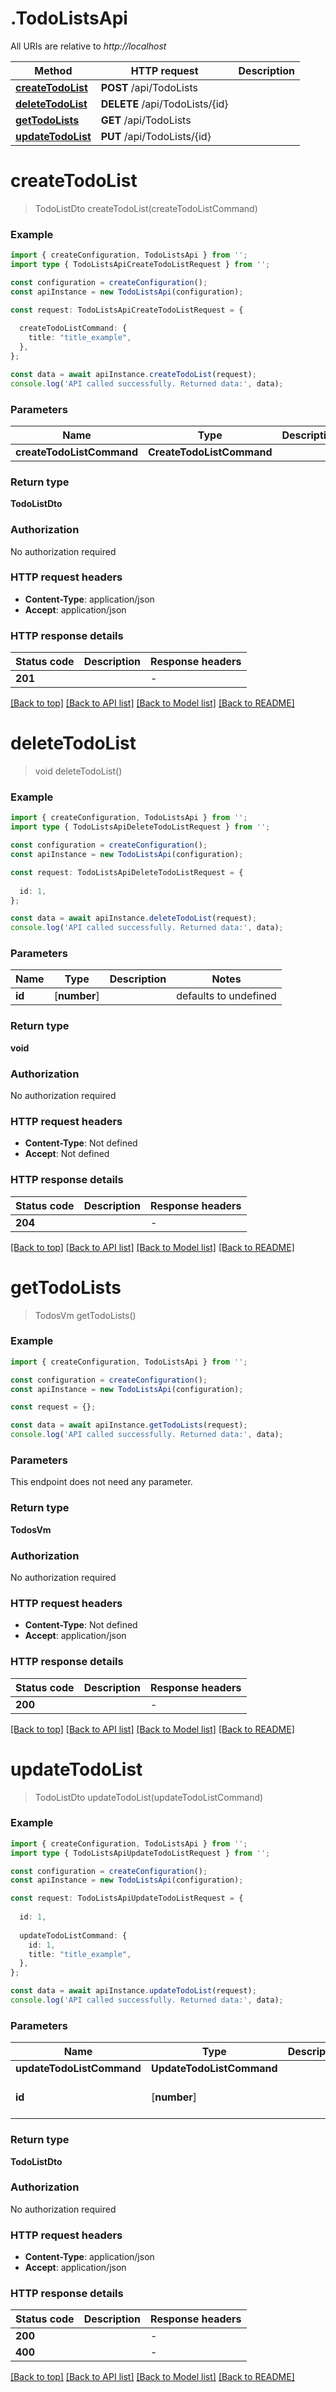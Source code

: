 # .TodoListsApi

All URIs are relative to *http://localhost*

Method | HTTP request | Description
------------- | ------------- | -------------
[**createTodoList**](TodoListsApi.md#createTodoList) | **POST** /api/TodoLists | 
[**deleteTodoList**](TodoListsApi.md#deleteTodoList) | **DELETE** /api/TodoLists/{id} | 
[**getTodoLists**](TodoListsApi.md#getTodoLists) | **GET** /api/TodoLists | 
[**updateTodoList**](TodoListsApi.md#updateTodoList) | **PUT** /api/TodoLists/{id} | 


# **createTodoList**
> TodoListDto createTodoList(createTodoListCommand)


### Example


```typescript
import { createConfiguration, TodoListsApi } from '';
import type { TodoListsApiCreateTodoListRequest } from '';

const configuration = createConfiguration();
const apiInstance = new TodoListsApi(configuration);

const request: TodoListsApiCreateTodoListRequest = {
  
  createTodoListCommand: {
    title: "title_example",
  },
};

const data = await apiInstance.createTodoList(request);
console.log('API called successfully. Returned data:', data);
```


### Parameters

Name | Type | Description  | Notes
------------- | ------------- | ------------- | -------------
 **createTodoListCommand** | **CreateTodoListCommand**|  |


### Return type

**TodoListDto**

### Authorization

No authorization required

### HTTP request headers

 - **Content-Type**: application/json
 - **Accept**: application/json


### HTTP response details
| Status code | Description | Response headers |
|-------------|-------------|------------------|
**201** |  |  -  |

[[Back to top]](#) [[Back to API list]](README.md#documentation-for-api-endpoints) [[Back to Model list]](README.md#documentation-for-models) [[Back to README]](README.md)

# **deleteTodoList**
> void deleteTodoList()


### Example


```typescript
import { createConfiguration, TodoListsApi } from '';
import type { TodoListsApiDeleteTodoListRequest } from '';

const configuration = createConfiguration();
const apiInstance = new TodoListsApi(configuration);

const request: TodoListsApiDeleteTodoListRequest = {
  
  id: 1,
};

const data = await apiInstance.deleteTodoList(request);
console.log('API called successfully. Returned data:', data);
```


### Parameters

Name | Type | Description  | Notes
------------- | ------------- | ------------- | -------------
 **id** | [**number**] |  | defaults to undefined


### Return type

**void**

### Authorization

No authorization required

### HTTP request headers

 - **Content-Type**: Not defined
 - **Accept**: Not defined


### HTTP response details
| Status code | Description | Response headers |
|-------------|-------------|------------------|
**204** |  |  -  |

[[Back to top]](#) [[Back to API list]](README.md#documentation-for-api-endpoints) [[Back to Model list]](README.md#documentation-for-models) [[Back to README]](README.md)

# **getTodoLists**
> TodosVm getTodoLists()


### Example


```typescript
import { createConfiguration, TodoListsApi } from '';

const configuration = createConfiguration();
const apiInstance = new TodoListsApi(configuration);

const request = {};

const data = await apiInstance.getTodoLists(request);
console.log('API called successfully. Returned data:', data);
```


### Parameters
This endpoint does not need any parameter.


### Return type

**TodosVm**

### Authorization

No authorization required

### HTTP request headers

 - **Content-Type**: Not defined
 - **Accept**: application/json


### HTTP response details
| Status code | Description | Response headers |
|-------------|-------------|------------------|
**200** |  |  -  |

[[Back to top]](#) [[Back to API list]](README.md#documentation-for-api-endpoints) [[Back to Model list]](README.md#documentation-for-models) [[Back to README]](README.md)

# **updateTodoList**
> TodoListDto updateTodoList(updateTodoListCommand)


### Example


```typescript
import { createConfiguration, TodoListsApi } from '';
import type { TodoListsApiUpdateTodoListRequest } from '';

const configuration = createConfiguration();
const apiInstance = new TodoListsApi(configuration);

const request: TodoListsApiUpdateTodoListRequest = {
  
  id: 1,
  
  updateTodoListCommand: {
    id: 1,
    title: "title_example",
  },
};

const data = await apiInstance.updateTodoList(request);
console.log('API called successfully. Returned data:', data);
```


### Parameters

Name | Type | Description  | Notes
------------- | ------------- | ------------- | -------------
 **updateTodoListCommand** | **UpdateTodoListCommand**|  |
 **id** | [**number**] |  | defaults to undefined


### Return type

**TodoListDto**

### Authorization

No authorization required

### HTTP request headers

 - **Content-Type**: application/json
 - **Accept**: application/json


### HTTP response details
| Status code | Description | Response headers |
|-------------|-------------|------------------|
**200** |  |  -  |
**400** |  |  -  |

[[Back to top]](#) [[Back to API list]](README.md#documentation-for-api-endpoints) [[Back to Model list]](README.md#documentation-for-models) [[Back to README]](README.md)


